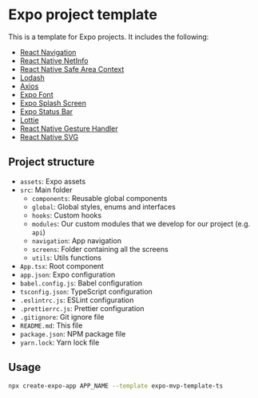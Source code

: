 # Expo project template

This is a template for Expo projects. It includes the following:

- [React Navigation](https://reactnavigation.org/)
- [React Native NetInfo](https://docs.expo.dev/versions/latest/sdk/netinfo/)
- [React Native Safe Area Context](https://docs.expo.dev/versions/latest/sdk/safe-area-context/)
- [Lodash](https://lodash.com/)
- [Axios](https://axios-http.com/docs/intro)
- [Expo Font](https://docs.expo.dev/versions/latest/sdk/font/)
- [Expo Splash Screen](https://docs.expo.dev/versions/latest/sdk/splash-screen/)
- [Expo Status Bar](https://docs.expo.dev/versions/latest/sdk/status-bar/)
- [Lottie](https://docs.expo.dev/versions/latest/sdk/lottie/)
- [React Native Gesture Handler](https://docs.expo.dev/versions/latest/sdk/gesture-handler/)
- [React Native SVG](https://docs.expo.dev/versions/latest/sdk/svg/)

## Project structure

- `assets`: Expo assets
- `src`: Main folder
    - `components`: Reusable global components
    - `global`: Global styles, enums and interfaces
    - `hooks`: Custom hooks
    - `modules`: Our custom modules that we develop for our project (e.g. `api`)
    - `navigation`: App navigation
    - `screens`: Folder containing all the screens
    - `utils`: Utils functions
- `App.tsx`: Root component
- `app.json`: Expo configuration
- `babel.config.js`: Babel configuration
- `tsconfig.json`: TypeScript configuration
- `.eslintrc.js`: ESLint configuration
- `.prettierrc.js`: Prettier configuration
- `.gitignore`: Git ignore file
- `README.md`: This file
- `package.json`: NPM package file
- `yarn.lock`: Yarn lock file

## Usage

```bash
npx create-expo-app APP_NAME --template expo-mvp-template-ts
```
